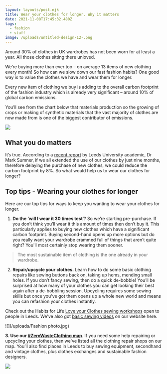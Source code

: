 ```yaml
---
layout: layouts/post.njk
title: Wear your clothes for longer. Why it matters
date: 2021-11-08T17:45:32.480Z
tags:
  - fashion
  - stuff
image: /uploads/untitled-design-12-.png
---
```

Around 30% of clothes in UK wardrobes has not been worn for at least a year.  All those clothes sitting there unloved. 

We’re buying more than ever too – on average 13 items of new clothing every month! So how can we slow down our fast fashion habits? One good way is to value the clothes we have and wear them for longer. 

Every new item of clothing we buy is adding to the overall carbon footprint of the fashion industry which is already very significant – around 10% of global carbon emissions. 

You’ll see from the chart below that materials production so the growing of crops or making of synthetic materials that the vast majority of clothes are now made from is one of the biggest contributor of emissions. 

![](/uploads/clothingrelatedemissions.jpg)

## What you do matters

It’s true. According to a [recent report](https://www.policyconnect.org.uk/research/net-zero-exchanges-connecting-policy-and-research-climate-action) by Leeds University academic, Dr Mark Sumner, if we all extended the use of our clothes by just nine months, therefore delaying the purchase of new clothes, we could reduce the carbon footprint by 8%.  So what would help us to wear our clothes for longer? 

## Top tips - Wearing your clothes for longer

Here are our top tips for ways to keep you wanting to wear your clothes for longer.  

1. **Do the ‘will I wear it 30 times test**’? So we’re starting pre-purchase.  If you don’t think you’ll wear it this amount of times then don’t buy it.  This particularly applies to buying new clothes which have a significant carbon footprint.  Buying second-hand opens up more options but do you really want your wardrobe crammed full of things that aren’t quite right? You'll most certainly stop wearing them sooner. 

> The most sustainable item of clothing is the one already in your wardrobe.

2. **Repair/upcycle your clothes.**  Learn how to do some basic clothing repairs like sewing buttons back on, taking up hems, mending small holes.  If you don’t fancy sewing, then do a quick de-bobble! You’ll be surprised at how many of your clothes you can get looking their best again after a de-bobbling session.  Upcycling requires some sewing skills but once you've got them opens up a whole new world and means you can refashion your clothes instantly.  

Check out the Habits for Life [Love your Clothes sewing workshops](https://www.loveyourclothes.org.uk/habits-life) open to people in Leeds.  We've also got [basic sewing videos](https://www.zerowasteleeds.org.uk/projects/zero-waste-clothing/) on our website here. 

![](/uploads/Fashion photo.jpg)

**3. Use our [\#ZeroWasteClothing map](https://map.zerowasteleeds.org.uk/#/)**.  If you need some help repairing or upcycling your clothes, then we've listed all the clothing repair shops on our map.  You’ll also find places in Leeds to buy sewing equipment, secondhand and vintage clothes, plus clothes exchanges and sustainable fashion designers.

![](/uploads/map.png)